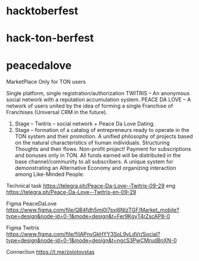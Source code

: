 # hacktoberfest  
# hack-ton-berfest
# peacedalove
MarketPlace Only for TON users

Single platform, single registration/authorization
TWITRIS – An anonymous social network with a reputation accumulation system.
PEACE DA LOVE – A network of users united by the idea of forming a single Franchise of Franchises (Universal CRM in the future).
1. Stage – Twitris – social network + Peace Da Love Dating.
2. Stage – formation of a catalog of entrepreneurs ready to operate in the TON system and their promotion.
A unified philosophy of projects based on the natural characteristics of human individuals. Structuring Thoughts and their flows. Non-profit project! Payment for subscriptions and bonuses only in TON. All funds earned will be distributed in the base channel/community to all subscribers. A unique system for demonstrating an Alternative Economy and organizing interaction among Like-Minded People.

Technical task https://telegra.ph/Peace-Da-Love--Twitris-09-29
eng https://telegra.ph/Peace-Da-Love--Twitris-en-09-29

Figma PeaceDaLove https://www.figma.com/file/QB4fdh5mi0l7sxj6NIzTGF/Market_mobile?type=design&node-id=0-1&mode=design&t=Fer9KgyT4rZscAP8-0

Figma Twitris https://www.figma.com/file/fiIAPnyGkHYY3SoL9vLdVr/Social?type=design&node-id=0-1&mode=design&t=ngcS3PwCMrudBnXN-0

Connection https://t.me/zolotovstas
